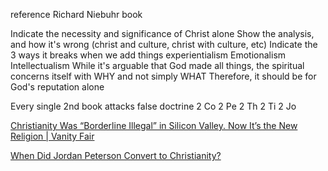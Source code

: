 
reference Richard Niebuhr book

Indicate the necessity and significance of Christ alone
Show the analysis, and how it's wrong (christ and culture, christ with culture, etc)
Indicate the 3 ways it breaks when we add things
  experientialism
  Emotionalism
  Intellectualism
While it's arguable that God made all things, the spiritual concerns itself with WHY and not simply WHAT
  Therefore, it should be for God's reputation alone


Every single 2nd book attacks false doctrine
2 Co
2 Pe
2 Th
2 Ti
2 Jo

[Christianity Was “Borderline Illegal” in Silicon Valley. Now It’s the New Religion | Vanity Fair](https://www.vanityfair.com/news/story/christianity-was-borderline-illegal-in-silicon-valley-now-its-the-new-religion)

[When Did Jordan Peterson Convert to Christianity?](https://christianeducatorsacademy.com/when-did-jordan-peterson-convert-to-christianity/)
